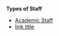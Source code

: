 **Types of Staff**

-   [Academic
    Staff](https://www.wiki.capolicylab.org/index.php?title=Academic_Staff)
-   [link title](http://www.example.com)